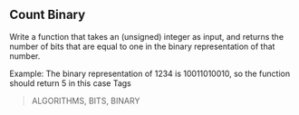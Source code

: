 ## Count Binary

Write a function that takes an (unsigned) integer as input, and returns the number of bits that are equal to one in the
binary representation of that number.

Example: The binary representation of 1234 is 10011010010, so the function should return 5 in this case Tags
> ALGORITHMS, BITS, BINARY
